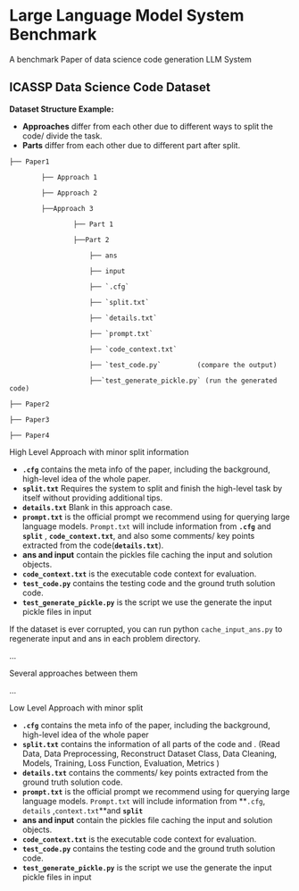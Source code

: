 # Large Language Model System Benchmark
A benchmark Paper of  data science code generation LLM System



## ICASSP Data Science Code Dataset

**Dataset Structure Example:**

- **Approaches** differ from each other due to different ways to split the code/ divide the task.
- **Parts** differ from each other due to different part after split.

```
├── Paper1

		├── Approach 1

		├── Approach 2

		├──Approach 3

      			├── Part 1

      			├──Part 2

           			├── ans

           			├── input

           			├── `.cfg`

           			├── `split.txt`

       				├── `details.txt`

           			├── `prompt.txt`

           			├── `code_context.txt`

           			├── `test_code.py`         (compare the output)

           			├──`test_generate_pickle.py` (run the generated code)

├── Paper2

├── Paper3

├── Paper4
```

 

High Level Approach with minor split information

- **`.cfg`** contains the meta info of the paper, including the background, high-level idea of the whole paper.
- **`split.txt`** Requires the system to split and finish the high-level task by itself without providing additional tips.
- **`details.txt`** Blank in this approach case.
- **`prompt.txt`** is the official prompt we recommend using for querying large language models. `Prompt.txt` will include information from **`.cfg`** and **`split`** , **`code_context.txt`**, and also some comments/ key points extracted from the code(**`details.txt`**).
-   **ans and input** contain the pickles file caching the input and solution objects.
- **`code_context.txt`** is the executable code context for evaluation.
- **`test_code.py`** contains the testing code and the ground truth solution code.
- **`test_generate_pickle.py`** is the script we use the generate the input pickle files in input

If the dataset is ever corrupted, you can run python `cache_input_ans.py` to regenerate input and ans in each problem directory.

…

Several approaches between them

…

Low Level Approach with minor split

- **`.cfg`** contains the meta info of the paper, including the background, high-level idea of the whole paper
- **`split.txt`** contains the information of all parts of the code and . (Read Data, Data Preprocessing, Reconstruct Dataset Class, Data Cleaning, Models, Training, Loss Function, Evaluation, Metrics )
- **`details.txt`** contains the comments/ key points extracted from the ground truth solution code.
- **`prompt.txt`** is the official prompt we recommend using for querying large language models. `Prompt.txt` will include information from **`.cfg`, `details` ,`context.txt`**and **`split`**
- **ans and input** contain the pickles file caching the input and solution objects.
- **`code_context.txt`** is the executable code context for evaluation.
- **`test_code.py`** contains the testing code and the ground truth solution code.
- **`test_generate_pickle.py`** is the script we use the generate the input pickle files in input

 

 

 

 

 

 

 

­­­­­
